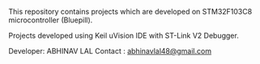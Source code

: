 This repository contains projects which are developed on STM32F103C8 microcontroller (Bluepill).

Projects developed using Keil uVision IDE with ST-Link V2 Debugger.

Developer: ABHINAV LAL
Contact  : abhinavlal48@gmail.com